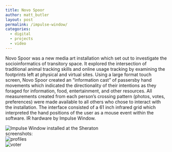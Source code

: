 ```yaml
---
title: Novo Spoor
author: matt_butler
layout: post
permalink: /impulse-window/
categories:
  - digital
  - projects
  - video
---
```

Novo Spoor was a new media art installation which set out to investigate the socioinformatics of transitory space. It explored the intersection of traditional animal tracking skills and online usage tracking by examining the footprints left at physical and virtual sites. Using a large format touch screen, Novo Spoor created an &#8220;information cast&#8221; of passersby hand movements which indicated the directionality of their intentions as they foraged for information, food, entertainment, and other resources. All measurements created from each person&#8217;s crossing pattern (photos, votes, preferences) were made available to all others who chose to interact with the installation. The interface consisted of a 61 inch infrared grid which interpreted the hand positions of the user as a mouse event within the software. IR hardware by Impulse Window.

![Impulse Window installed at the Sheraton][1]  
screenshots:  
![profiles][2]  
![voter][3]

 [1]: http://www.mbutler.org/images/impulsewindow.jpg
 [2]: http://www.mbutler.org/images/impulseprofile.jpg
 [3]: http://www.mbutler.org/images/impulsevote.jpg